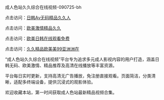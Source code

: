成人色站久久综合在线视频-090725-bh

点击访问：<a href="https://heiliaozj3tjd.pages.dev">日韩Aⅴ无码精品久久人</a>

点击访问：<a href="https://heiliaoe8ajia.pages.dev">欧美激情精品久久</a>

点击访问：<a href="https://heiliaoxqkkct.pages.dev">欧美日韩在线观看免费</a>

点击访问：<a href="https://heiliaoxwd5i8.pages.dev">久久精品欧美美99亚洲洲在</a>

“成人色站久久综合在线视频”平台专为追求多元成人影视内容的用户打造，涵盖日韩无码、欧美激情、精品推荐及高清在线播放等丰富资源。

平台每日实时更新，支持高清无广告播放，免注册直接观看。页面简洁，分类清晰，适配多终端设备，提供沉浸式的观影体验。

欢迎收藏本站，第一时间获取成人色站最新精品视频合集。

<span style="display:none;">[Canonical link](https://github.com/haysongdi20250709/viv14 ）</span>
